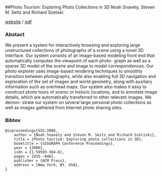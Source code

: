 ##Photo Tourism: Exploring Photo Collections in 3D
Noah Snavely, Steven M. Setiz and Richard Szeliski

[website](http://phototour.cs.washington.edu/) / [pdf](http://phototour.cs.washington.edu/Photo_Tourism.pdf)

### Abstact
We present a system for interactively browsing and exploring large unstructured collections of photographs of a scene using a novel 3D interface. Our system consists of an image-based modeling front end that automatically computes the viewpoint of each photo- graph as well as a sparse 3D model of the scene and image to model correspondences. Our photo explorer uses image-based rendering techniques to smoothly transition between photographs, while also enabling full 3D navigation and exploration of the set of images and world geometry, along with auxiliary information such as overhead maps. Our system also makes it easy to construct photo tours of scenic or historic locations, and to annotate image details, which are automatically transferred to other relevant images. We demon- strate our system on several large personal photo collections as well as images gathered from Internet photo sharing sites.

### Bibtex
```
@inproceedings{SSS:2006,
    author = {Noah Snavely and Steven M. Seitz and Richard Szeliski},
    title = {Photo tourism: Exploring photo collections in 3D},
    booktitle = {SIGGRAPH Conference Proceedings},
    year = {2006},
    isbn = {1-59593-364-6},
    pages = {835--846},
    publisher = {ACM Press},
    address = {New York, NY, USA},
}
```

